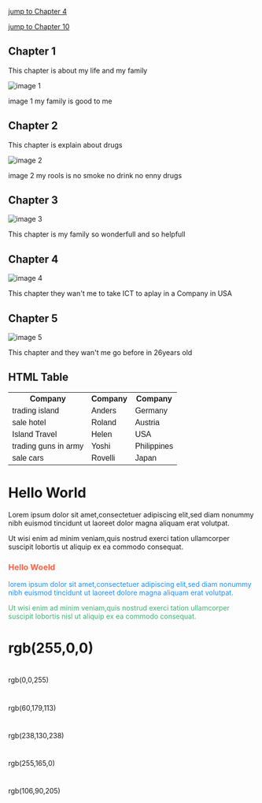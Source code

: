 <!DOCTYPE html>
<html>
<body>


<p><a href="#C4">jump to Chapter 4</a></p>
<p><a href="#C10">jump to Chapter 10</a></p>

<h2>Chapter 1</h2>
<p>This chapter is about my life and my family</p>
<img src="family1.jpg"alt="image 1">
<p>image 1 my family is good to me </p>

<h2>Chapter 2</h2>
<p>This chapter is explain about drugs</p>
<img src="Drugs2.jpg"alt="image 2">
<p>image 2 my rools is no smoke no drink no enny drugs</p>

<h2>Chapter 3</h2>
<img src="self3.jpg"alt="image 3">
<p>This chapter is my family so wonderfull and so helpfull</p>

<h2 id="C4">Chapter 4</h2>
<img src="ICT4.jpg"alt="image 4">
<p>This chapter they wan't me to take ICT to aplay in a Company in USA</p>
 
<h2>Chapter 5</h2>
<img src="fly5.jpg"alt="image 5">
<p>This chapter and they wan't me go before in 26years old</p>

<!DOCTYPE html>
<html>
<head>
<style>
table {
 font-family:arial,sans-serif;
 border-collapse:colapse;
 width: 100%;
}

td,th{
border: 1px solid #dddddd;
text-align: left;
padding:8px;
}


tr:nth-child(even){
 background-color:#dddddd;
}
</style>
</head>
<body>

<h2>HTML Table</h2>

<table>
 <tr>
  <th>Company</th>
  <th>Company</th>
  <th>Company</th>
 </tr>
 <tr>

<td>trading island</td>
<td>Anders</td>
<td>Germany</td>
</tr>
<tr>
 <td>sale hotel</td>
 <td>Roland</td>
 <td>Austria</td>
</td>
<tr>
 <td>Island Travel</td>
 <td>Helen</td>
 <td>USA</td>
</tr>
<tr>
 <td>trading guns in army</td>
 <td>Yoshi</td>
 <td>Philippines</td>
</tr>
<tr>
 <td>sale cars</td>
 <td>Rovelli</td>
 <td>Japan</td>
</tr>
</table>

</body>
</html>

 
<!DOCTYPE html>

<html>

<body>





<h1 style="backround-color:DodgerBlue;">Hello World</h1>



<p style="background-color:tomato;">

Lorem ipsum dolor sit amet,consectetuer
adipiscing elit,sed diam nonummy nibh 
euismod tincidunt ut laoreet dolor magna
aliquam erat volutpat.

Ut wisi enim ad minim veniam,quis nostrud
exerci tation ullamcorper suscipit lobortis ut
aliquip ex ea commodo consequat.

</p>


</body>

</html>



<!DOCTYPE html>

<html>

<body>



<h3 style="color:Tomato;">Hello Woeld</h3>


<p style="color:DodgerBlue;">lorem ipsum
dolor sit amet,consectetuer adipiscing elit,sed
diam nonummy nibh euismod tincidunt ut
laoreet dolore magna aliquam erat
volutpat.</p>


<p style="color:MediumSeaGreen;">Ut wisi
enim ad minim veniam,quis nostrud exerci
tation ullamcorper suscipit lobortis nisl ut
aliquip ex ea commodo consequat.</p>


</body>

</html>


<!DOCTYPE html>

<html>

<body>


<h1 style="backround-color:rgb(255,0,
0,);">rgb(255,0,0)</h1>

<h1 style="background-color:rgb(0,0,
255);"></h1>rgb(0,0,255)</h1>

<h1 style="background-color:rgb(60,179,
113);"></h1>rgb(60,179,113)</h1>

<h1 style="background-color:rgb(238,130,
238);"></h1>rgb(238,130,238)</h1>

<h1 style="background-color:rgb(255,165,
0);"></h1>rgb(255,165,0)</h1>

<h1 style="background-color:rgb(106,90,
205);"></h1>rgb(106,90,205)</h1>

</body>

</html>
